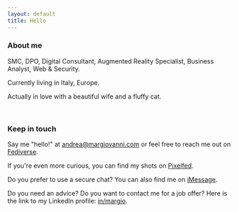 ```yaml
---
layout: default
title: Hello
---
```


### About me

SMC, DPO, Digital Consultant, Augmented Reality Specialist, Business Analyst, Web & Security.

Currently living in Italy, Europe.

Actually in love with a beautiful wife and a fluffy cat.

<br />

### Keep in touch

Say me "hello!" at <a href="mailto:andrea@margiovanni.com">andrea@margiovanni.com</a> or feel free to reach me out on <a rel="me" href="https://infosec.exchange/@stramargio">Fediverse</a>.

If you're even more curious, you can find my shots on <a href="http://pixelfed.social/stramargio">Pixelfed</a>.

Do you prefer to use a secure chat? You can also find me on <a href="imessage://andrea@margiovanni.com">iMessage</a>.

Do you need an advice? Do you want to contact me for a job offer? Here is the link to my LinkedIn profile: <a href="http://linkedin.com/in/margio/">in/margio</a>.
